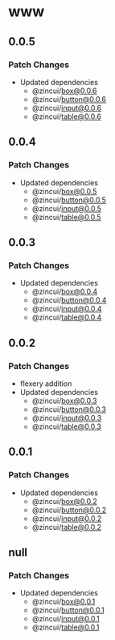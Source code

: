 # www

## 0.0.5

### Patch Changes

- Updated dependencies
  - @zincui/box@0.0.6
  - @zincui/button@0.0.6
  - @zincui/input@0.0.6
  - @zincui/table@0.0.6

## 0.0.4

### Patch Changes

- Updated dependencies
  - @zincui/box@0.0.5
  - @zincui/button@0.0.5
  - @zincui/input@0.0.5
  - @zincui/table@0.0.5

## 0.0.3

### Patch Changes

- Updated dependencies
  - @zincui/box@0.0.4
  - @zincui/button@0.0.4
  - @zincui/input@0.0.4
  - @zincui/table@0.0.4

## 0.0.2

### Patch Changes

- flexery addition
- Updated dependencies
  - @zincui/box@0.0.3
  - @zincui/button@0.0.3
  - @zincui/input@0.0.3
  - @zincui/table@0.0.3

## 0.0.1

### Patch Changes

- Updated dependencies
  - @zincui/box@0.0.2
  - @zincui/button@0.0.2
  - @zincui/input@0.0.2
  - @zincui/table@0.0.2

## null

### Patch Changes

- Updated dependencies
  - @zincui/box@0.0.1
  - @zincui/button@0.0.1
  - @zincui/input@0.0.1
  - @zincui/table@0.0.1
